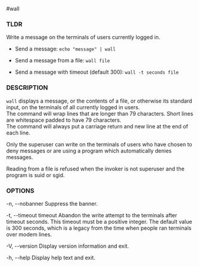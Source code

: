 #wall
 
### TLDR  

Write a message on the terminals of users currently logged in.
 
   - Send a message:
     `echo "message" | wall`
 
   - Send a message from a file:
     `wall file`
 
   - Send a message with timeout (default 300):
     `wall -t seconds file`
     
### DESCRIPTION  

`wall` displays a message, or the contents of a file, or otherwise its standard input, on the terminals of all currently logged in users.  
The command will wrap lines that are longer than 79 characters.  Short lines are whitespace padded to have  79  characters.  
The  command  will always put a carriage return and new line at the end of each line.  

Only the superuser can write on the terminals of users who have chosen to deny messages or are using a program which automatically denies messages.    

Reading from a file is refused when the invoker is not superuser and the program is suid or sgid.  

### OPTIONS  
   -n, --nobanner
          Suppress the banner.

   -t, --timeout timeout
          Abandon the write attempt to the terminals after timeout seconds.  This timeout must be a positive integer.  The default value is 300
          seconds, which is a legacy from the time when people ran terminals over modem lines.

   -V, --version
          Display version information and exit.

   -h, --help
          Display help text and exit.